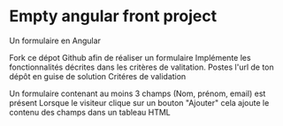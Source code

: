 # Empty angular front project

Un formulaire en Angular

Fork ce dépot Github afin de réaliser un formulaire
Implémente les fonctionnalités décrites dans les critères de valitation.
Postes l'url de ton dépôt en guise de solution
Critéres de validation

Un formulaire contenant au moins 3 champs (Nom, prénom, email) est présent
Lorsque le visiteur clique sur un bouton "Ajouter" cela ajoute le contenu des champs dans un tableau HTML
